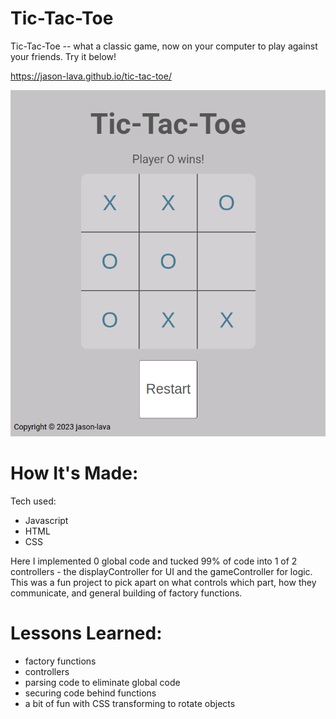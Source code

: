 # Tic-Tac-Toe

Tic-Tac-Toe -- what a classic game, now on your computer to play against your friends.
Try it below!

https://jason-lava.github.io/tic-tac-toe/

![tic-tac-toe](https://github.com/jason-lava/tic-tac-toe/blob/main/Screenshot%20from%202023-05-17%2018-18-11.png)

# How It's Made:
Tech used:

* Javascript
* HTML
* CSS

Here I implemented 0 global code and tucked 99% of code into 1 of 2 controllers - the displayController for UI and the gameController for logic.
This was a fun project to pick apart on what controls which part, how they communicate, and general building of factory functions.


# Lessons Learned:

* factory functions
* controllers
* parsing code to eliminate global code
* securing code behind functions
* a bit of fun with CSS transforming to rotate objects
